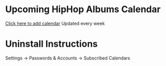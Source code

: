 # Upcoming HipHop Albums Calendar
[Click here to add calendar](https://smakced.github.io/UHHA2020/ "Go here to add calendar")
Updated every week
# Uninstall Instructions
Settings → Passwords & Accounts → Subscribed Calendars
